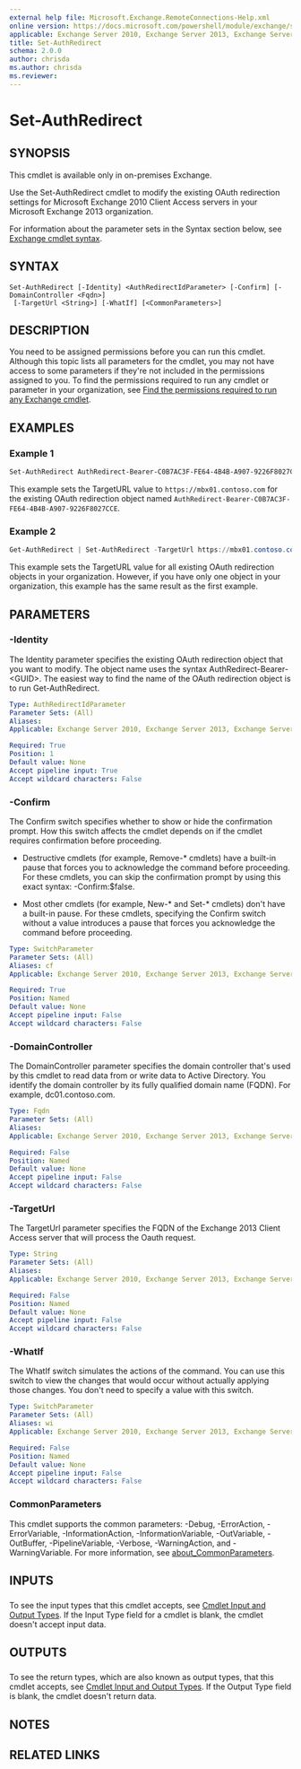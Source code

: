 ```yaml
---
external help file: Microsoft.Exchange.RemoteConnections-Help.xml
online version: https://docs.microsoft.com/powershell/module/exchange/set-authredirect
applicable: Exchange Server 2010, Exchange Server 2013, Exchange Server 2016, Exchange Server 2019
title: Set-AuthRedirect
schema: 2.0.0
author: chrisda
ms.author: chrisda
ms.reviewer:
---
```


# Set-AuthRedirect

## SYNOPSIS
This cmdlet is available only in on-premises Exchange.

Use the Set-AuthRedirect cmdlet to modify the existing OAuth redirection settings for Microsoft Exchange 2010 Client Access servers in your Microsoft Exchange 2013 organization.

For information about the parameter sets in the Syntax section below, see [Exchange cmdlet syntax](https://docs.microsoft.com/powershell/exchange/exchange-cmdlet-syntax).

## SYNTAX

```
Set-AuthRedirect [-Identity] <AuthRedirectIdParameter> [-Confirm] [-DomainController <Fqdn>]
 [-TargetUrl <String>] [-WhatIf] [<CommonParameters>]
```

## DESCRIPTION
You need to be assigned permissions before you can run this cmdlet. Although this topic lists all parameters for the cmdlet, you may not have access to some parameters if they're not included in the permissions assigned to you. To find the permissions required to run any cmdlet or parameter in your organization, see [Find the permissions required to run any Exchange cmdlet](https://docs.microsoft.com/powershell/exchange/find-exchange-cmdlet-permissions).

## EXAMPLES

### Example 1
```powershell
Set-AuthRedirect AuthRedirect-Bearer-C0B7AC3F-FE64-4B4B-A907-9226F8027CCE -TargetUrl https://mbx01.contoso.com
```

This example sets the TargetURL value to `https://mbx01.contoso.com` for the existing OAuth redirection object named `AuthRedirect-Bearer-C0B7AC3F-FE64-4B4B-A907-9226F8027CCE`.

### Example 2
```powershell
Get-AuthRedirect | Set-AuthRedirect -TargetUrl https://mbx01.contoso.com
```

This example sets the TargetURL value for all existing OAuth redirection objects in your organization. However, if you have only one object in your organization, this example has the same result as the first example.

## PARAMETERS

### -Identity
The Identity parameter specifies the existing OAuth redirection object that you want to modify. The object name uses the syntax AuthRedirect-Bearer-\<GUID\>. The easiest way to find the name of the OAuth redirection object is to run Get-AuthRedirect.

```yaml
Type: AuthRedirectIdParameter
Parameter Sets: (All)
Aliases:
Applicable: Exchange Server 2010, Exchange Server 2013, Exchange Server 2016, Exchange Server 2019

Required: True
Position: 1
Default value: None
Accept pipeline input: True
Accept wildcard characters: False
```

### -Confirm
The Confirm switch specifies whether to show or hide the confirmation prompt. How this switch affects the cmdlet depends on if the cmdlet requires confirmation before proceeding.

- Destructive cmdlets (for example, Remove-\* cmdlets) have a built-in pause that forces you to acknowledge the command before proceeding. For these cmdlets, you can skip the confirmation prompt by using this exact syntax: -Confirm:$false.

- Most other cmdlets (for example, New-\* and Set-\* cmdlets) don't have a built-in pause. For these cmdlets, specifying the Confirm switch without a value introduces a pause that forces you acknowledge the command before proceeding.

```yaml
Type: SwitchParameter
Parameter Sets: (All)
Aliases: cf
Applicable: Exchange Server 2010, Exchange Server 2013, Exchange Server 2016, Exchange Server 2019

Required: True
Position: Named
Default value: None
Accept pipeline input: False
Accept wildcard characters: False
```

### -DomainController
The DomainController parameter specifies the domain controller that's used by this cmdlet to read data from or write data to Active Directory. You identify the domain controller by its fully qualified domain name (FQDN). For example, dc01.contoso.com.

```yaml
Type: Fqdn
Parameter Sets: (All)
Aliases:
Applicable: Exchange Server 2010, Exchange Server 2013, Exchange Server 2016, Exchange Server 2019

Required: False
Position: Named
Default value: None
Accept pipeline input: False
Accept wildcard characters: False
```

### -TargetUrl
The TargetUrl parameter specifies the FQDN of the Exchange 2013 Client Access server that will process the Oauth request.

```yaml
Type: String
Parameter Sets: (All)
Aliases:
Applicable: Exchange Server 2010, Exchange Server 2013, Exchange Server 2016, Exchange Server 2019

Required: False
Position: Named
Default value: None
Accept pipeline input: False
Accept wildcard characters: False
```

### -WhatIf
The WhatIf switch simulates the actions of the command. You can use this switch to view the changes that would occur without actually applying those changes. You don't need to specify a value with this switch.

```yaml
Type: SwitchParameter
Parameter Sets: (All)
Aliases: wi
Applicable: Exchange Server 2010, Exchange Server 2013, Exchange Server 2016, Exchange Server 2019

Required: False
Position: Named
Default value: None
Accept pipeline input: False
Accept wildcard characters: False
```

### CommonParameters
This cmdlet supports the common parameters: -Debug, -ErrorAction, -ErrorVariable, -InformationAction, -InformationVariable, -OutVariable, -OutBuffer, -PipelineVariable, -Verbose, -WarningAction, and -WarningVariable. For more information, see [about_CommonParameters](https://go.microsoft.com/fwlink/p/?LinkID=113216).

## INPUTS

###  
To see the input types that this cmdlet accepts, see [Cmdlet Input and Output Types](https://go.microsoft.com/fwlink/p/?linkId=616387). If the Input Type field for a cmdlet is blank, the cmdlet doesn't accept input data.

## OUTPUTS

###  
To see the return types, which are also known as output types, that this cmdlet accepts, see [Cmdlet Input and Output Types](https://go.microsoft.com/fwlink/p/?linkId=616387). If the Output Type field is blank, the cmdlet doesn't return data.

## NOTES

## RELATED LINKS
